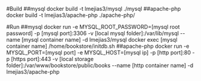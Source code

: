 #Build
##mysql
	docker build -t lmejias3/mysql ./mysql
##apache-php
	docker build -t lmejias3/apache-php ./apache-php/

#Run
##mysql
	docker run -e MYSQL_ROOT_PASSWORD=[mysql root password] -p [mysql port]:3306 -v [local mysql folder]:/var/lib/mysql --name [mysql container name] -d lmejias3/mysql
	docker exec [mysql container name] /home/bookstore/initdb.sh
##apache-php
	docker run -e MYSQL_PORT=[mysql port] -e MYSQL_HOST=[mysql ip] -p [http port]:80 -p [https port]:443 -v [local storage folder]:/var/www/bookstore/public/books --name [http container name] -d lmejias3/apache-php